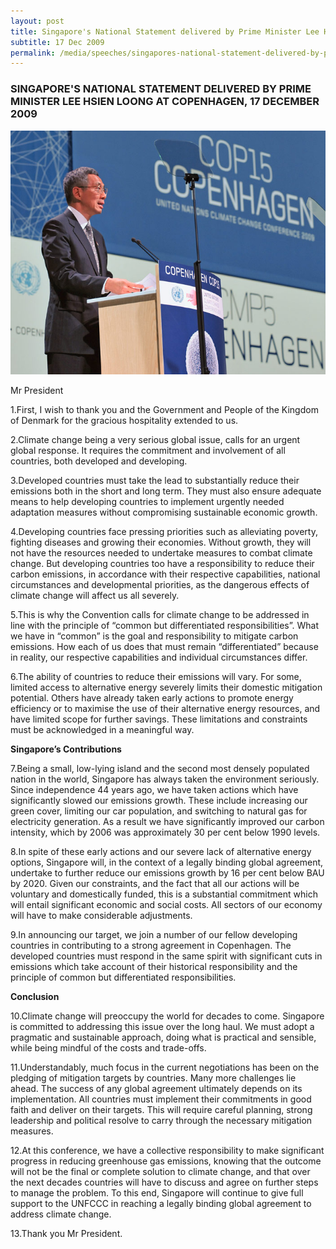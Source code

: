 ```yaml
---
layout: post
title: Singapore's National Statement delivered by Prime Minister Lee Hsien Loong at Copenhagen, 17 December 2009
subtitle: 17 Dec 2009
permalink: /media/speeches/singapores-national-statement-delivered-by-prime-minister-lee-hsien-loong-at-copenhagen-17-december-2009
---
```


### SINGAPORE'S NATIONAL STATEMENT DELIVERED BY PRIME MINISTER LEE HSIEN LOONG AT COPENHAGEN, 17 DECEMBER 2009

<a href="/images/singapore's-national-statement-delivered-by-prime-minister-lee-hsien-loong-at-copenhagen.jpg" target="_blank"> ![Singapore's National Statement delivered by Prime Minister Lee Hsien Loong at Copenhagen](/images/singapore's-national-statement-delivered-by-prime-minister-lee-hsien-loong-at-copenhagen.jpg "Singapore's National Statement delivered by Prime Minister Lee Hsien Loong at Copenhagen")</a>

Mr President

1.First, I wish to thank you and the Government and People of the Kingdom of Denmark for the gracious hospitality extended to us.

2.Climate change being a very serious global issue, calls for an urgent global response. It requires the commitment and involvement of all countries, both developed and developing.

3.Developed countries must take the lead to substantially reduce their emissions both in the short and long term. They must also ensure adequate means to help developing countries to implement urgently needed adaptation measures without compromising sustainable economic growth.

4.Developing countries face pressing priorities such as alleviating poverty, fighting diseases and growing their economies. Without growth, they will not have the resources needed to undertake measures to combat climate change. But developing countries too have a responsibility to reduce their carbon emissions, in accordance with their respective capabilities, national circumstances and developmental priorities, as the dangerous effects of climate change will affect us all severely.

5.This is why the Convention calls for climate change to be addressed in line with the principle of “common but differentiated responsibilities”. What we have in “common” is the goal and responsibility to mitigate carbon emissions. How each of us does that must remain “differentiated” because in reality, our respective capabilities and individual circumstances differ.

6.The ability of countries to reduce their emissions will vary. For some, limited access to alternative energy severely limits their domestic mitigation potential. Others have already taken early actions to promote energy efficiency or to maximise the use of their alternative energy resources, and have limited scope for further savings. These limitations and constraints must be acknowledged in a meaningful way.

**Singapore’s Contributions**

7.Being a small, low-lying island and the second most densely populated nation in the world, Singapore has always taken the environment seriously. Since independence 44 years ago, we have taken actions which have significantly slowed our emissions growth. These include increasing our green cover, limiting our car population, and switching to natural gas for electricity generation. As a result we have significantly improved our carbon intensity, which by 2006 was approximately 30 per cent below 1990 levels.

8.In spite of these early actions and our severe lack of alternative energy options, Singapore will, in the context of a legally binding global agreement, undertake to further reduce our emissions growth by 16 per cent below BAU by 2020. Given our constraints, and the fact that all our actions will be voluntary and domestically funded, this is a substantial commitment which will entail significant economic and social costs. All sectors of our economy will have to make considerable adjustments.

9.In announcing our target, we join a number of our fellow developing countries in contributing to a strong agreement in Copenhagen. The developed countries must respond in the same spirit with significant cuts in emissions which take account of their historical responsibility and the principle of common but differentiated responsibilities.

**Conclusion**


10.Climate change will preoccupy the world for decades to come. Singapore is committed to addressing this issue over the long haul. We must adopt a pragmatic and sustainable approach, doing what is practical and sensible, while being mindful of the costs and trade-offs.

11.Understandably, much focus in the current negotiations has been on the pledging of mitigation targets by countries. Many more challenges lie ahead. The success of any global agreement ultimately depends on its implementation. All countries must implement their commitments in good faith and deliver on their targets. This will require careful planning, strong leadership and political resolve to carry through the necessary mitigation measures.

12.At this conference, we have a collective responsibility to make significant progress in reducing greenhouse gas emissions, knowing that the outcome will not be the final or complete solution to climate change, and that over the next decades countries will have to discuss and agree on further steps to manage the problem. To this end, Singapore will continue to give full support to the UNFCCC in reaching a legally binding global agreement to address climate change.

13.Thank you Mr President.